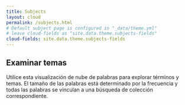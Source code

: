 ```yaml
---
title: Subjects
layout: cloud
permalink: /subjects.html
# Default subject page is configured in "_data/theme.yml"
# leave cloud-fields as "site.data.theme.subjects-fields"
cloud-fields: site.data.theme.subjects-fields
---
```


## Examinar temas

Utilice esta visualización de nube de palabras para explorar términos y temas. El tamaño de las palabras está determinado por la frecuencia y todas las palabras se vinculan a una búsqueda de colección correspondiente.
